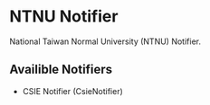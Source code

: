 # NTNU Notifier

 National Taiwan Normal University (NTNU) Notifier.

## Availible Notifiers

* CSIE Notifier (CsieNotifier)
